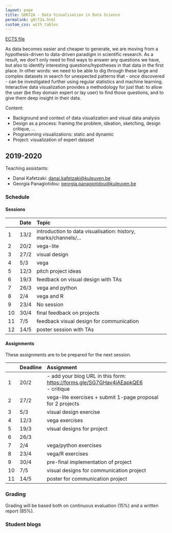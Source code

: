 ```yaml
---
layout: page
title: G0R72A - Data Visualisation in Data Science
permalink: g0r72a.html
custom_css: with_tables
---
```

[ECTS file](https://onderwijsaanbod.kuleuven.be/syllabi/e/G0R72AE.htm)

As data becomes easier and cheaper to generate, we are moving from a hypothesis-driven to data-driven paradigm in scientific research. As a result, we don't only need to find ways to answer any questions we have, but also to identify interesting questions/hypotheses in that data in the first place. In other words: we need to be able to dig through these large and complex datasets in search for unexpected patterns that - once discovered - can be investigated further using regular statistics and machine learning. Interactive data visualization provides a methodology for just that: to allow the user (be they domain expert or lay user) to find those questions, and to give them deep insight in their data.

Content:
* Background and context of data visualization and visual data analysis
* Design as a process: framing the problem, ideation, sketching, design critique, ...
* Programming visualizations: static and dynamic
* Project: visualization of expert dataset

## 2019-2020

Teaching assistants:

- Danai Kafetzaki: danai.kafetzaki@kuleuven.be
- Georgia Panagiotidou: georgia.panagiotidou@kuleuven.be

### Schedule

#### Sessions

| | Date | Topic |
|:--|:--|:--|
| 1 | 13/2 | introduction to data visualisation: history, marks/channels/... |
| 2 | 20/2 | vega-lite |
| 3 | 27/2 | visual design |
| 4 | 5/3 | vega |
| 5 | 12/3 | pitch project ideas |
| 6 | 19/3 | feedback on visual design with TAs |
| 7 | 26/3 | vega and python |
| 8 | 2/4 | vega and R |
| 9 | 23/4 | No session |
| 10 | 30/4 | final feedback on projects |
| 11 | 7/5 | feedback visual design for communication |
| 12 | 14/5 | poster session with TAs |

#### Assignments
These assignments are to be prepared for the next session.

| | Deadline | Assignment |
|:--|:--|:--|
| 1 | 20/2 | - add your blog URL in this form: https://forms.gle/SG7GHav4iAEapkQE6<br/>- critique |
| 2 | 27/2 | vega-lite exercises + submit 1-page proposal for 2 projects |
| 3 | 5/3 | visual design exercise |
| 4 | 12/3 | vega exercises |
| 5 | 19/3 | visual designs for project |
| 6 | 26/3 |  |
| 7 | 2/4 | vega/python exercises |
| 8 | 23/4 | vega/R exercises |
| 9 | 30/4 | pre-final implementation of project |
| 10 | 7/5 | visual designs for communication project |
| 11 | 14/5 | poster for communication project |

### Grading
Grading will be based both on continuous evaluation (15%) and a written report (85%).

### Student blogs




<!--
## 2018-2019
### Student blogs
* [Eline Mangelschots](https://medium.com/@elinemangelschots)
* [Maarten van Meeuwen](https://medium.com/@maartenvanmeeuwen)
* [Jannes Peeters](https://medium.com/@jannes.peeters96)
* [Svitlana Kudrenko](https://medium.com/@svkudrenko)
* [Sintayehu Legesse](https://medium.com/@sintayehulegesse_1617)
* [Hendrik De Winter](https://medium.com/@hendrikdewinter8)
* [Sajid Raza](https://medium.com/@sajidrz.nust)
* [Francisco Gajardo](https://fjgajardoo.wixsite.com/dataviz)
* [Xiang Zhang](https://zhangxiang1232.wixsite.com/website-1)
* [Bram Vandeninden](https://bramvandeninden.wixsite.com/mysite/blog)
* [Sofia Lahdensuo](https://medium.com/@sofia.lahdensuo)

### Schedule
* 19/3 Us: overview of critique; students: present dataset
* 26/3 present sketches
* 2/4 P5 Q&A
* 23/4 intermediate presentation
* 30/4
* 7/5 final interactive visual for exploration
* 14/5 present sketches
* 21/5 final visual for presentation

### Exercise for static visualisation
Based on any dataset (but preferably using the dataset you used in the previous exercise), create a new data visualisation to demonstrate a non-obvious insight gleaned from the data, to make a particular point, or to present an interesting overview of the datasets. If you want, you can also create a data-driven art piece. Good examples are:
* [https://www.studioterp.nl/](https://www.studioterp.nl/)
* [http://visme.co/blog/best-data-visualizations/](http://visme.co/blog/best-data-visualizations/) =>
    * History of Bruce Springsteen
    * Hello Sun app
    * Apollo
    * Keuzestress: Searching for the "Correct" Mascara
    * The Women of Dataviz
    * Oddity Viz (data art)
    * Red Bull Party Visualization (data art)

[![mascara]({{site.baseurl}}/assets/mascara.png)](https://www.studioterp.nl/mascaras-a-datavisualization/)


We will do this exercise in 2 phases:
1. In the session of 14/5, we'll go over hand-drawn sketches. Please present **1** design; we'll expect you to have gone through the diverge-emerge-converge cycle yourself beforehand.
1. In the session of 21/5, you'll present the final visual.

In your visual, please include:
* the visual itself
* a good title
* a short description of what this is about
* a legend
* highlights of any interesting things you want to draw attention to

Here's another very good example of a visual with annotations:
[![library of congress]({{site.baseurl}}/assets/library-of-congress.png)](http://sappingattention.blogspot.com/2017/05/a-brief-visual-history-of-marc.html)
-->
